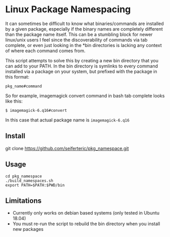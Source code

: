 # Linux Package Namespacing

It can sometimes be difficult to know what binaries/commands are installed by a given package, especially if the binary names are completely different than the package name itself. This can be a stumbling block for newer linux/unix users I feel since the discoverability of commands via tab complete, or even just looking in the *bin directories is lacking any context of where each command comes from.

This script attempts to solve this by creating a new bin directory that you can add to your PATH. In the bin directory is symlinks to every command installed via a package on your system, but prefixed with the package in this format: 

    pkg_name#command

So for example, imagemagick convert command in bash tab complete looks like this:

    $ imagemagick-6.q16#convert

In this case that actual package name is `imagemagick-6.q16`

## Install

git clone https://github.com/seiferteric/pkg_namespace.git

## Usage

    cd pkg_namespace
    ./build_namespaces.sh
    export PATH=$PATH:$PWD/bin


## Limitations

 - Currently only works on debian based systems (only tested in Ubuntu 18.04)
 - You must re-run the script to rebuild the bin directory when you install new packages